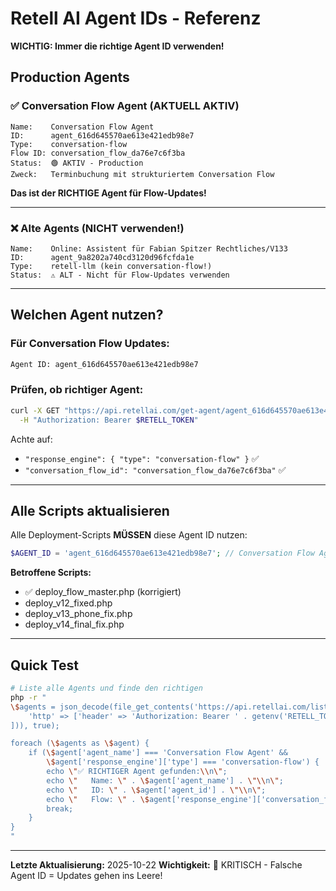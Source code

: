 # Retell AI Agent IDs - Referenz

**WICHTIG: Immer die richtige Agent ID verwenden!**

## Production Agents

### ✅ Conversation Flow Agent (AKTUELL AKTIV)

```
Name:    Conversation Flow Agent
ID:      agent_616d645570ae613e421edb98e7
Type:    conversation-flow
Flow ID: conversation_flow_da76e7c6f3ba
Status:  🟢 AKTIV - Production
Zweck:   Terminbuchung mit strukturiertem Conversation Flow
```

**Das ist der RICHTIGE Agent für Flow-Updates!**

---

### ❌ Alte Agents (NICHT verwenden!)

```
Name:    Online: Assistent für Fabian Spitzer Rechtliches/V133
ID:      agent_9a8202a740cd3120d96fcfda1e
Type:    retell-llm (kein conversation-flow!)
Status:  ⚠️ ALT - Nicht für Flow-Updates verwenden
```

---

## Welchen Agent nutzen?

### Für Conversation Flow Updates:
```bash
Agent ID: agent_616d645570ae613e421edb98e7
```

### Prüfen, ob richtiger Agent:
```bash
curl -X GET "https://api.retellai.com/get-agent/agent_616d645570ae613e421edb98e7" \
  -H "Authorization: Bearer $RETELL_TOKEN"
```

Achte auf:
- `"response_engine": { "type": "conversation-flow" }` ✅
- `"conversation_flow_id": "conversation_flow_da76e7c6f3ba"` ✅

---

## Alle Scripts aktualisieren

Alle Deployment-Scripts **MÜSSEN** diese Agent ID nutzen:

```php
$AGENT_ID = 'agent_616d645570ae613e421edb98e7'; // Conversation Flow Agent
```

**Betroffene Scripts:**
- ✅ deploy_flow_master.php (korrigiert)
- deploy_v12_fixed.php
- deploy_v13_phone_fix.php
- deploy_v14_final_fix.php

---

## Quick Test

```bash
# Liste alle Agents und finde den richtigen
php -r "
\$agents = json_decode(file_get_contents('https://api.retellai.com/list-agents', false, stream_context_create([
    'http' => ['header' => 'Authorization: Bearer ' . getenv('RETELL_TOKEN')]
])), true);

foreach (\$agents as \$agent) {
    if (\$agent['agent_name'] === 'Conversation Flow Agent' &&
        \$agent['response_engine']['type'] === 'conversation-flow') {
        echo \"✅ RICHTIGER Agent gefunden:\\n\";
        echo \"   Name: \" . \$agent['agent_name'] . \"\\n\";
        echo \"   ID: \" . \$agent['agent_id'] . \"\\n\";
        echo \"   Flow: \" . \$agent['response_engine']['conversation_flow_id'] . \"\\n\";
        break;
    }
}
"
```

---

**Letzte Aktualisierung:** 2025-10-22
**Wichtigkeit:** 🔴 KRITISCH - Falsche Agent ID = Updates gehen ins Leere!
